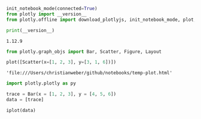 

```python
init_notebook_mode(connected=True)
from plotly import __version__
from plotly.offline import download_plotlyjs, init_notebook_mode, plot, iplot

print(__version__)
```


<script>requirejs.config({paths: { 'plotly': ['https://cdn.plot.ly/plotly-latest.min']},});if(!window.Plotly) {{require(['plotly'],function(plotly) {window.Plotly=plotly;});}}</script>


    1.12.9



```python
from plotly.graph_objs import Bar, Scatter, Figure, Layout

plot([Scatter(x=[1, 2, 3], y=[3, 1, 6])])
```




    'file:///Users/christianweber/github/notebooks/temp-plot.html'




```python
import plotly.plotly as py

trace = Bar(x = [1, 2, 3], y = [4, 5, 6])
data = [trace]

iplot(data)
```


<div id="c4c34437-21db-456d-8988-00cef3c465b7" style="height: 525px; width: 100%;" class="plotly-graph-div"></div><script type="text/javascript">require(["plotly"], function(Plotly) { window.PLOTLYENV=window.PLOTLYENV || {};window.PLOTLYENV.BASE_URL="https://plot.ly";Plotly.newPlot("c4c34437-21db-456d-8988-00cef3c465b7", [{"x": [1, 2, 3], "type": "bar", "y": [4, 5, 6]}], {}, {"linkText": "Export to plot.ly", "showLink": true})});</script>



```python


```


```python

```
